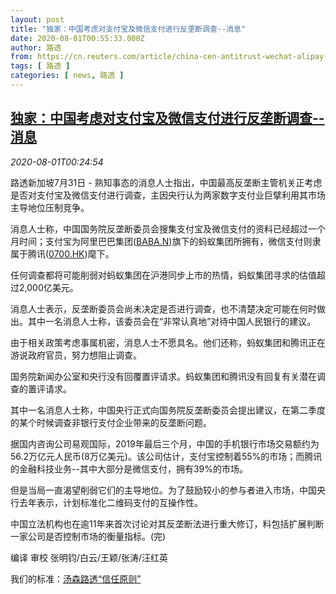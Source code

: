 ```yaml
---
layout: post
title: "独家：中国考虑对支付宝及微信支付进行反垄断调查--消息"
date: 2020-08-01T00:55:33.000Z
author: 路透
from: https://cn.reuters.com/article/china-cen-antitrust-wechat-alipay-0731-idCNKCS24X3A2
tags: [ 路透 ]
categories: [ news, 路透 ]
---
```

<!--1596243333000-->
[独家：中国考虑对支付宝及微信支付进行反垄断调查--消息](https://cn.reuters.com/article/china-cen-antitrust-wechat-alipay-0731-idCNKCS24X3A2)
------

<div>
<div><i>2020-08-01T00:24:54</i></div><div class="StandardArticleBody_body"><p>路透新加坡7月31日 - 熟知事态的消息人士指出，中国最高反垄断主管机关正考虑是否对支付宝及微信支付进行调查，主因央行认为两家数字支付业巨擘利用其市场主导地位压制竞争。 </p><p>消息人士称，中国国务院反垄断委员会搜集支付宝及微信支付的资料已经超过一个月时间；支付宝为阿里巴巴集团(<span id="symbol_BABA.N_0"><a href="//www.reuters.com/companies/BABA.N">BABA.N</a></span>)旗下的蚂蚁集团所拥有，微信支付则隶属于腾讯(<span id="symbol_0700.HK_1"><a href="//www.reuters.com/companies/0700.HK">0700.HK</a></span>)麾下。 </p><p>任何调查都将可能削弱对蚂蚁集团在沪港同步上市的热情，蚂蚁集团寻求的估值超过2,000亿美元。 </p><p>消息人士表示，反垄断委员会尚未决定是否进行调查，也不清楚决定可能在何时做出。其中一名消息人士称，该委员会在“非常认真地”对待中国人民银行的建议。 </p><p>由于相关政策考虑事属机密，消息人士不愿具名。他们还称，蚂蚁集团和腾讯正在游说政府官员，努力想阻止调查。 </p><p>国务院新闻办公室和央行没有回覆置评请求。蚂蚁集团和腾讯没有回复有关潜在调查的置评请求。 </p><p>其中一名消息人士称，中国央行正式向国务院反垄断委员会提出建议，在第二季度的某个时候调查非银行支付企业带来的反垄断问题。 </p><p>据国内咨询公司易观国际，2019年最后三个月，中国的手机银行市场交易额约为56.2万亿元人民币(8万亿美元)。该公司估计，支付宝控制着55%的市场；而腾讯的金融科技业务--其中大部分是微信支付，拥有39%的市场。 </p><p>但是当局一直渴望削弱它们的主导地位。为了鼓励较小的参与者进入市场，中国央行去年表示，计划标准化二维码支付的互操作性。 </p><p>中国立法机构也在逾11年来首次讨论对其反垄断法进行重大修订，料包括扩展判断一家公司是否控制市场的衡量指标。(完) </p><div class="Attribution_container"><div class="Attribution_attribution"><p class="Attribution_content">编译 审校 张明钧/白云/王颖/张涛/汪红英 </p></div></div><div class="StandardArticleBody_trustBadgeContainer"><span class="StandardArticleBody_trustBadgeTitle">我们的标准：</span><span class="trustBadgeUrl"><a href="https://www.thomsonreuters.cn/content/dam/openweb/documents/pdf/china/brochures/about-us-1.pdf">汤森路透“信任原则”</a></span></div></div>
</div>
